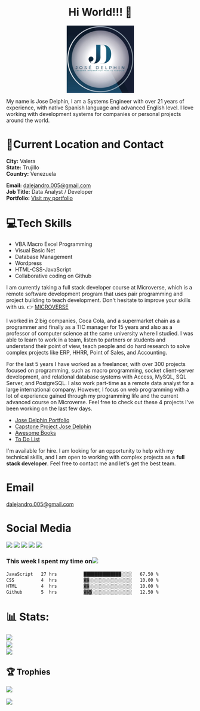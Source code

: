 ### <h1 align="center">Hi World!!! 👋</h1>
<p align="center"><img src="./Logo.jpeg" width="180" align="center"><p>
My name is Jose Delphin, I am a Systems Engineer with over 21 years of experience, with native Spanish language and advanced English level. I love working with development systems for companies or personal projects around the world.

# 📍Current Location and Contact
 
 **City:** Valera<br>
 **State:** Trujillo<br>
 **Country:** Venezuela<br>

 **Email:**  [dalejandro.005@gmail.com](mailto:dalejandro.005@gmail.com?subject=[GitHub]%20Source%20Han%20Sans)<br>
 **Job Title:** Data Analyst / Developer<br>
 **Portfolio:** [Visit my portfolio](https://www.josedelphin.site/practice-areas/)
 
# 💻Tech Skills
  
<ul>
<li>VBA Macro Excel Programming</li>
<li>Visual Basic Net</li>
<li>Database Management</li>
<li>Wordpress</li>
<li>HTML-CSS-JavaScript</li>
<li>Collaborative coding on Github</li>
</ul>

I am currently taking a full stack developer course at Microverse, which is a remote software development program that uses pair programming and project building to teach development. Don't hesitate to improve your skills with us. 👉 [MICROVERSE](https://www.microverse.org/?grsf=39y755)

I worked in 2 big companies, Coca Cola, and a supermarket chain as a programmer and finally as a TIC manager for 15 years and also as a professor of computer science at the same university where I studied. I was able to learn to work in a team, listen to partners or students and understand their point of view, teach people and do hard research to solve complex projects like ERP, HHRR, Point of Sales, and Accounting.

For the last 5 years I have worked as a freelancer, with over 300 projects focused on programming, such as macro programming, socket client-server development, and relational database systems with Access, MySQL, SQL Server, and PostgreSQL. I also work part-time as a remote data analyst for a large international company. However, I focus on web programming with a lot of experience gained through my programming life and the current advanced course on Microverse. Feel free to check out these 4 projects I've been working on the last few days. 

<ul>
<li><a href="https://github.com/adelphinsucasa/Portfolio-Setup-and-mobile-first" target="_blank">Jose Delphin Portfolio</a></li>
<li><a href="https://github.com/adelphinsucasa/Capstone-Project" target="_blank">Capstone Project Jose Delphin</a></li>
<li><a href="https://github.com/adelphinsucasa/Awesome-Books-with-ES6" target="_blank">Awesome Books</a></li>
<li><a href="https://github.com/adelphinsucasa/To-Do-List" target="_blank">To Do List</a></li>
</ul>

I'm available for hire. I am looking for an opportunity to help with my technical skills, and I am open to working with complex projects as a **full stack developer**.
Feel free to contact me and let's get the best team.

# Email
[dalejandro.005@gmail.com](mailto:dalejandro.005@gmail.com?subject=[GitHub]%20Source%20Han%20Sans)

# Social Media
[<img src="https://img.shields.io/badge/Linkedin-Jose%20Delphin-blue" width="180">](https://www.linkedin.com/in/josedelphin/)
[<img src="https://img.shields.io/twitter/url?style=social&url=https%3A%2F%2Ftwitter.com%2FJoseADelphin" width="80">](https://twitter.com/JoseADelphin)
[<img src="https://img.shields.io/badge/Youtube-Jose%20Delphin-red" width="180">](https://www.youtube.com/channel/UCKsCnWm0PIZ2A9Lo_gxZarQ)
[<img src="https://img.shields.io/badge/Facebook-Jose%20Delphin-blue" width="180">](https://img.shields.io/badge/Facebook-Jose%20Delphin-blue)
[<img src="https://img.shields.io/badge/Instagram-Jose%20Delphin-orange" width="180">](https://www.instagram.com/josedelphin_oficial/)

### This week I spent my time on<img src="https://www.gifsanimados.org/data/media/137/reloj-imagen-animada-0004.gif" width="40">

<!--START_SECTION:waka-->

```text
JavaScript   27 hrs          ██████████████░░░░   67.50 %
CSS          4  hrs          ▓▓░░░░░░░░░░░░░░░░   10.00 %
HTML         4  hrs          ▓▓░░░░░░░░░░░░░░░░   10.00 %
Github       5  hrs          ▓▓▓░░░░░░░░░░░░░░░   12.50 %
```

<!--END_SECTION:waka-->

# 📊 Stats:
![](https://github-readme-stats.vercel.app/api?username=adelphinsucasa&theme=vue-dark&hide_border=true&include_all_commits=true&count_private=false)<br/>
![](https://github-readme-streak-stats.herokuapp.com/?user=adelphinsucasa&theme=vue-dark&hide_border=true)<br/>
![](https://github-readme-stats.vercel.app/api/top-langs/?username=adelphinsucasa&theme=vue-dark&hide_border=true&include_all_commits=true&count_private=false&layout=compact)

## 🏆 Trophies
![](https://github-profile-trophy.vercel.app/?username=adelphinsucasa&theme=radical&no-frame=false&no-bg=true&margin-w=4)

[![](https://visitcount.itsvg.in/api?id=adelphinsucasa&icon=0&color=0)](https://visitcount.itsvg.in)

